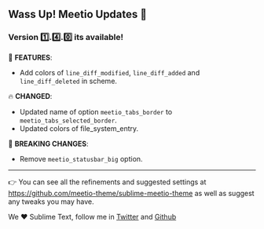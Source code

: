 ## Wass Up! Meetio Updates 🎁

### Version 1️⃣.4️⃣.0️⃣ its available!

📣 **FEATURES**:

* Add colors of `line_diff_modified`, `line_diff_added` and `line_diff_deleted` in scheme.

🔥 **CHANGED**:

* Updated name of option `meetio_tabs_border` to `meetio_tabs_selected_border`.
* Updated colors of file_system_entry.

🧨 **BREAKING CHANGES**:

* Remove `meetio_statusbar_big` option.

---

👉 You can see all the refinements and suggested settings at https://github.com/meetio-theme/sublime-meetio-theme
as well as suggest any tweaks you may have.

We ♥️ Sublime Text, follow me in [Twitter](https://twitter.com/mauroreisviera) and
[Github](https://github.com/mauroreisvieira/)
